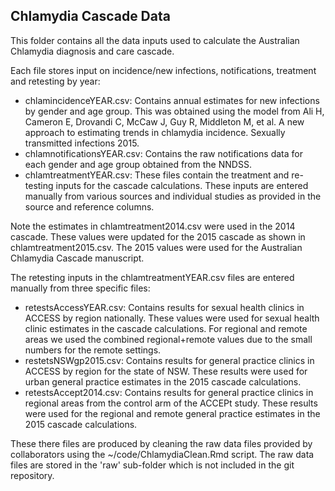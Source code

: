 ## Chlamydia Cascade Data ##

This folder contains all the data inputs used to calculate the Australian Chlamydia diagnosis and care cascade.

Each file stores input on incidence/new infections, notifications, treatment and retesting by year:

- chlamincidenceYEAR.csv: Contains annual estimates for new infections by gender and age group. This was obtained using the model from Ali H, Cameron E, Drovandi C, McCaw J, Guy R, Middleton M, et al. A new approach to estimating trends in chlamydia incidence. Sexually transmitted infections 2015.
- chlamnotificationsYEAR.csv: Contains the raw notifications data for each gender and age group obtained from the NNDSS. 
- chlamtreatmentYEAR.csv: These files contain the treatment and re-testing inputs for the cascade calculations. These inputs are entered manually from various sources and individual studies as provided in the source and reference columns. 

Note the estimates in chlamtreatment2014.csv were used in the 2014 cascade. These values were updated for the 2015 cascade as shown in chlamtreatment2015.csv. The 2015 values were used for the Australian Chlamydia Cascade manuscript.  

The retesting inputs in the chlamtreatmentYEAR.csv files are entered manually from three specific files:  

- retestsAccessYEAR.csv: Contains results for sexual health clinics in ACCESS by region nationally. These values were used for sexual health clinic estimates in the cascade calculations. For regional and remote areas we used the combined regional+remote values due to the small numbers for the remote settings. 
- restetsNSWgp2015.csv: Contains results for general practice clinics in ACCESS by region for the state of NSW. These results were used for urban general practice estimates in the 2015 cascade calculations.
- retestsAccept2014.csv: Contains results for general practice clinics in regional areas from the control arm of the ACCEPt study. These results were used for the regional and remote general practice estimates in the 2015 cascade calculations.

These there files are produced by cleaning the raw data files provided by collaborators using the ~/code/ChlamydiaClean.Rmd script. The raw data files are stored in the 'raw' sub-folder which is not included in the git repository.

